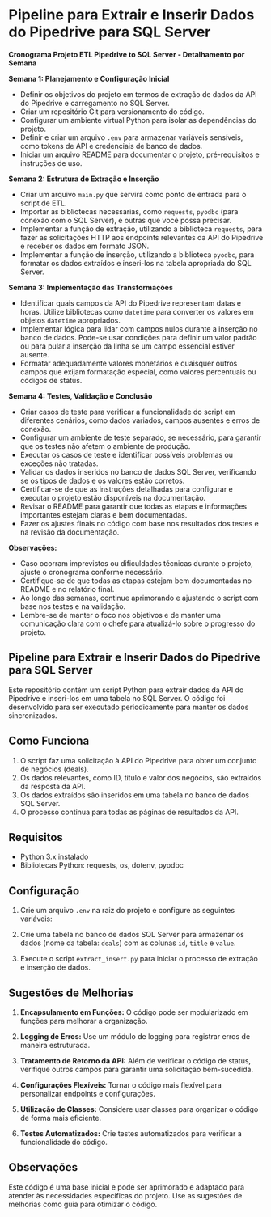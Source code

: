 # Pipeline para Extrair e Inserir Dados do Pipedrive para SQL Server

**Cronograma Projeto ETL Pipedrive to SQL Server - Detalhamento por Semana**

**Semana 1: Planejamento e Configuração Inicial**
- Definir os objetivos do projeto em termos de extração de dados da API do Pipedrive e carregamento no SQL Server.
- Criar um repositório Git para versionamento do código.
- Configurar um ambiente virtual Python para isolar as dependências do projeto.
- Definir e criar um arquivo `.env` para armazenar variáveis sensíveis, como tokens de API e credenciais de banco de dados.
- Iniciar um arquivo README para documentar o projeto, pré-requisitos e instruções de uso.

**Semana 2: Estrutura de Extração e Inserção**
- Criar um arquivo `main.py` que servirá como ponto de entrada para o script de ETL.
- Importar as bibliotecas necessárias, como `requests`, `pyodbc` (para conexão com o SQL Server), e outras que você possa precisar.
- Implementar a função de extração, utilizando a biblioteca `requests`, para fazer as solicitações HTTP aos endpoints relevantes da API do Pipedrive e receber os dados em formato JSON.
- Implementar a função de inserção, utilizando a biblioteca `pyodbc`, para formatar os dados extraídos e inseri-los na tabela apropriada do SQL Server.

**Semana 3: Implementação das Transformações**
- Identificar quais campos da API do Pipedrive representam datas e horas. Utilize bibliotecas como `datetime` para converter os valores em objetos `datetime` apropriados.
- Implementar lógica para lidar com campos nulos durante a inserção no banco de dados. Pode-se usar condições para definir um valor padrão ou para pular a inserção da linha se um campo essencial estiver ausente.
- Formatar adequadamente valores monetários e quaisquer outros campos que exijam formatação especial, como valores percentuais ou códigos de status.

**Semana 4: Testes, Validação e Conclusão**
- Criar casos de teste para verificar a funcionalidade do script em diferentes cenários, como dados variados, campos ausentes e erros de conexão.
- Configurar um ambiente de teste separado, se necessário, para garantir que os testes não afetem o ambiente de produção.
- Executar os casos de teste e identificar possíveis problemas ou exceções não tratadas.
- Validar os dados inseridos no banco de dados SQL Server, verificando se os tipos de dados e os valores estão corretos.
- Certificar-se de que as instruções detalhadas para configurar e executar o projeto estão disponíveis na documentação.
- Revisar o README para garantir que todas as etapas e informações importantes estejam claras e bem documentadas.
- Fazer os ajustes finais no código com base nos resultados dos testes e na revisão da documentação.

**Observações:**
- Caso ocorram imprevistos ou dificuldades técnicas durante o projeto, ajuste o cronograma conforme necessário.
- Certifique-se de que todas as etapas estejam bem documentadas no README e no relatório final.
- Ao longo das semanas, continue aprimorando e ajustando o script com base nos testes e na validação.
- Lembre-se de manter o foco nos objetivos e de manter uma comunicação clara com o chefe para atualizá-lo sobre o progresso do projeto.

## Pipeline para Extrair e Inserir Dados do Pipedrive para SQL Server

Este repositório contém um script Python para extrair dados da API do Pipedrive e inseri-los em uma tabela no SQL Server. O código foi desenvolvido para ser executado periodicamente para manter os dados sincronizados.

## Como Funciona

1. O script faz uma solicitação à API do Pipedrive para obter um conjunto de negócios (deals).
2. Os dados relevantes, como ID, título e valor dos negócios, são extraídos da resposta da API.
3. Os dados extraídos são inseridos em uma tabela no banco de dados SQL Server.
4. O processo continua para todas as páginas de resultados da API.

## Requisitos

- Python 3.x instalado
- Bibliotecas Python: requests, os, dotenv, pyodbc

## Configuração

1. Crie um arquivo `.env` na raiz do projeto e configure as seguintes variáveis:

2. Crie uma tabela no banco de dados SQL Server para armazenar os dados (nome da tabela: `deals`) com as colunas `id`, `title` e `value`.

3. Execute o script `extract_insert.py` para iniciar o processo de extração e inserção de dados.

## Sugestões de Melhorias

1. **Encapsulamento em Funções:** O código pode ser modularizado em funções para melhorar a organização.

2. **Logging de Erros:** Use um módulo de logging para registrar erros de maneira estruturada.

3. **Tratamento de Retorno da API:** Além de verificar o código de status, verifique outros campos para garantir uma solicitação bem-sucedida.

4. **Configurações Flexíveis:** Tornar o código mais flexível para personalizar endpoints e configurações.

5. **Utilização de Classes:** Considere usar classes para organizar o código de forma mais eficiente.

6. **Testes Automatizados:** Crie testes automatizados para verificar a funcionalidade do código.

## Observações

Este código é uma base inicial e pode ser aprimorado e adaptado para atender às necessidades específicas do projeto. Use as sugestões de melhorias como guia para otimizar o código.

